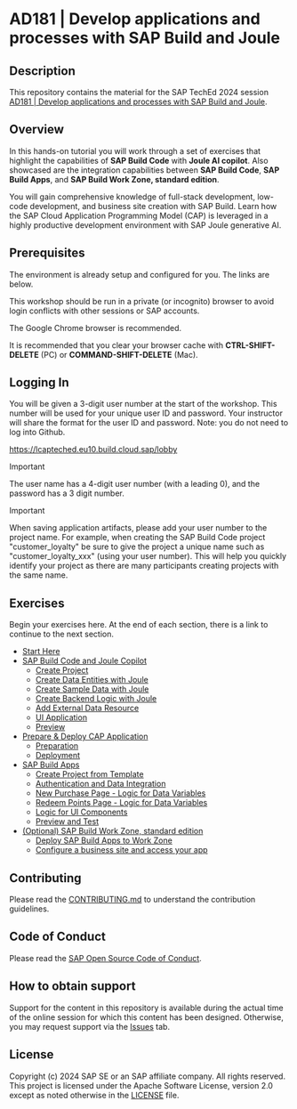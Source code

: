 # AD181 | Develop applications and processes with SAP Build and Joule

## Description

This repository contains the material for the SAP TechEd 2024 session [AD181 | Develop applications and processes with SAP Build and Joule](https://www.sap.com/events/teched/virtual/flow/sap/te24/catalog/page/catalog/session/1722394882270001djar).  

## Overview

In this hands-on tutorial you will work through a set of exercises that highlight the capabilities of **SAP Build Code** with **Joule AI copilot**. Also showcased are the integration capabilities between **SAP Build Code**, **SAP Build Apps**, and **SAP Build Work Zone, standard edition**. 

You will gain comprehensive knowledge of full-stack development, low-code development, and business site creation with SAP Build. Learn how the SAP Cloud Application Programming Model (CAP) is leveraged in a highly productive development environment with SAP Joule generative AI.

## Prerequisites

The environment is already setup and configured for you. The links are below.

This workshop should be run in a private (or incognito) browser to avoid login conflicts with other sessions or SAP accounts. 

The Google Chrome browser is recommended.

It is recommended that you clear your browser cache with **CTRL-SHIFT-DELETE** (PC) or **COMMAND-SHIFT-DELETE** (Mac).

## Logging In

You will be given a 3-digit user number at the start of the workshop. This number will be used for your unique user ID and password. Your instructor will share the format for the user ID and password. Note: you do not need to log into Github.

<https://lcapteched.eu10.build.cloud.sap/lobby>

> [!IMPORTANT]
> The user name has a 4-digit user number (with a leading 0), and the password has a 3 digit number.

> [!IMPORTANT]
> When saving application artifacts, please add your user number to the project name. For example, when creating the SAP Build Code project "customer_loyalty" be sure to give the project a unique name such as "customer_loyalty_xxx" (using your user number). This will help you quickly identify your project as there are many participants creating projects with the same name.

## Exercises

Begin your exercises here. At the end of each section, there is a link to continue to the next section.

- [Start Here](exercises/ex0/)
- [SAP Build Code and Joule Copilot](exercises/ex1/)
    - [Create Project](exercises/ex1.1/)
    - [Create Data Entities with Joule](exercises/ex1.2/)
    - [Create Sample Data with Joule](exercises/ex1.3/)
    - [Create Backend Logic with Joule](exercises/ex1.4/)
    - [Add External Data Resource](exercises/ex1.5/)
    - [UI Application](exercises/ex1.6/)
    - [Preview](exercises/ex1.7)
- [Prepare & Deploy CAP Application](exercises/ex2/)
    - [Preparation](exercises/ex2/)
    - [Deployment](exercises/ex2.1/)
- [SAP Build Apps](exercises/ex3/)
    - [Create Project from Template](exercises/ex3.1/)
    - [Authentication and Data Integration](exercises/ex3.2/)
    - [New Purchase Page - Logic for Data Variables](exercises/ex3.3/)
    - [Redeem Points Page - Logic for Data Variables](exercises/ex3.4/)
    - [Logic for UI Components](exercises/ex3.5/)
    - [Preview and Test](exercises/ex3.6/)
- [(Optional) SAP Build Work Zone, standard edition](exercises/ex4/)
    - [Deploy SAP Build Apps to Work Zone](exercises/ex4.1/)
    - [Configure a business site and access your app](exercises/ex4.2/)

## Contributing
Please read the [CONTRIBUTING.md](./CONTRIBUTING.md) to understand the contribution guidelines.

## Code of Conduct
Please read the [SAP Open Source Code of Conduct](https://github.com/SAP-samples/.github/blob/main/CODE_OF_CONDUCT.md).

## How to obtain support

Support for the content in this repository is available during the actual time of the online session for which this content has been designed. Otherwise, you may request support via the [Issues](../../issues) tab.

## License
Copyright (c) 2024 SAP SE or an SAP affiliate company. All rights reserved. This project is licensed under the Apache Software License, version 2.0 except as noted otherwise in the [LICENSE](LICENSES/Apache-2.0.txt) file.
